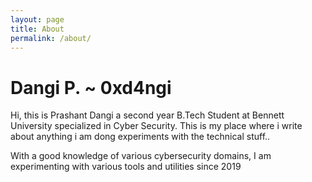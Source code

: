 ```yaml
---
layout: page
title: About
permalink: /about/
---
```

# Dangi P. ~ 0xd4ngi
Hi, this is Prashant Dangi a second year B.Tech Student at Bennett University specialized in Cyber Security. This is my place where i write about anything i am dong experiments with the technical stuff..

With a good knowledge of various cybersecurity domains, I am experimenting with various tools and utilities since 2019

